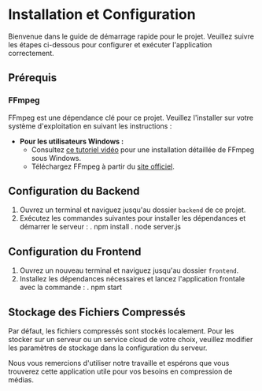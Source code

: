 # Installation et Configuration

Bienvenue dans le guide de démarrage rapide pour le projet. Veuillez suivre les étapes ci-dessous pour configurer et exécuter l'application correctement.

## Prérequis

### FFmpeg
FFmpeg est une dépendance clé pour ce projet. Veuillez l'installer sur votre système d'exploitation en suivant les instructions :

- **Pour les utilisateurs Windows :**
  - Consultez [ce tutoriel vidéo](https://www.youtube.com/watch?v=DMEP82yrs5g) pour une installation détaillée de FFmpeg sous Windows.
  - Téléchargez FFmpeg à partir du [site officiel](https://ffmpeg.org/download.html).

## Configuration du Backend
1. Ouvrez un terminal et naviguez jusqu'au dossier `backend` de ce projet.
2. Exécutez les commandes suivantes pour installer les dépendances et démarrer le serveur :
	. npm install
	. node server.js


## Configuration du Frontend
1. Ouvrez un nouveau terminal et naviguez jusqu'au dossier `frontend`.
2. Installez les dépendances nécessaires et lancez l'application frontale avec la commande :
	. npm start

## Stockage des Fichiers Compressés
Par défaut, les fichiers compressés sont stockés localement. Pour les stocker sur un serveur ou un service cloud de votre choix, veuillez modifier les paramètres de stockage dans la configuration du serveur.


Nous vous remercions d'utiliser notre travaille et espérons que vous trouverez cette application utile pour vos besoins en compression de médias.
